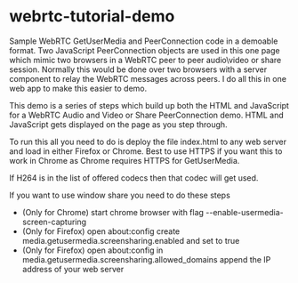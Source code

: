 # webrtc-tutorial-demo

Sample WebRTC GetUserMedia and PeerConnection code in a demoable format.  Two JavaScript PeerConnection objects are used in this one page which mimic two browsers in a WebRTC peer to peer audio\video or share session.  Normally this would be done over two browsers with a server component to relay the WebRTC messages across peers.  I do all this in one web app to make this easier to demo.

This demo is a series of steps which build up both the HTML and JavaScript for a WebRTC Audio and Video or Share PeerConnection demo.  HTML and JavaScript gets displayed on the page as you step through.

To run this all you need to do is deploy the file index.html to any web server and load in either Firefox or Chrome. Best to use HTTPS if you want this to work in Chrome as Chrome requires HTTPS for GetUserMedia.

If H264 is in the list of offered codecs then that codec will get used.

If you want to use window share you need to do these steps

- (Only for Chrome) start chrome browser with flag --enable-usermedia-screen-capturing
- (Only for Firefox) open about:config create  media.getusermedia.screensharing.enabled and set to true
- (Only for Firefox) open about:config in media.getusermedia.screensharing.allowed_domains append the IP address of your web server
